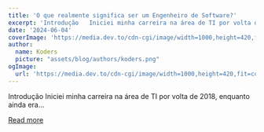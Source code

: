 ```yaml
---
title: 'O que realmente significa ser um Engenheiro de Software?'
excerpt: 'Introdução   Iniciei minha carreira na área de TI por volta de 2018, enquanto ainda era...'
date: '2024-06-04'
coverImage: 'https://media.dev.to/cdn-cgi/image/width=1000,height=420,fit=cover,gravity=auto,format=auto/https%3A%2F%2Fdev-to-uploads.s3.amazonaws.com%2Fuploads%2Farticles%2Fls6a5om0ys5ge2oo5jpd.jpg'
author:
  name: Koders
  picture: "assets/blog/authors/koders.png"
ogImage:
  url: 'https://media.dev.to/cdn-cgi/image/width=1000,height=420,fit=cover,gravity=auto,format=auto/https%3A%2F%2Fdev-to-uploads.s3.amazonaws.com%2Fuploads%2Farticles%2Fls6a5om0ys5ge2oo5jpd.jpg'
---
```


Introdução   Iniciei minha carreira na área de TI por volta de 2018, enquanto ainda era...

[Read more](https://dev.to/j0suetm/o-que-realmente-significa-ser-um-engenheiro-de-software-o16)
